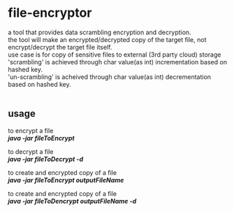 <h1> file-encryptor </h1>

<p>
a tool that provides data scrambling encryption and decryption.<br>
the tool will make an encrypted/decrypted copy of the target file, not encrypt/decrypt the target file itself.<br>
use case is for copy of sensitive files to external (3rd party cloud) storage<br>
'scrambling' is achieved through char value(as int) incrementation based on hashed key.<br>
'un-scrambling' is acheived through char value(as int) decrementation based on hashed key.<br><br>
</p>

<h2>usage</h2>

<p>
to encrypt a file<br>
<i><b>java -jar fileToEncrypt</b></i>
</p>

<p>
to decrypt a file<br>
<i><b>java -jar fileToDecrypt -d</b></i>
</p>

<p>
to create and encrypted copy of a file<br>
<i><b>java -jar fileToEncrypt outputFileName</b></i>
</p>

<p>
to create and encrypted copy of a file<br>
<i><b>java -jar fileToDencrypt outputFileName -d</b></i>
</p>